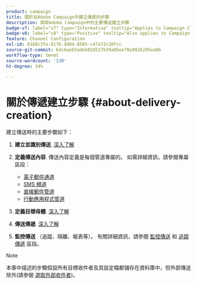 ```yaml
---
product: campaign
title: 關於在Adobe Campaign中建立傳遞的步驟
description: 探索Adobe Campaign中的主要傳送建立步驟
badge-v7: label="v7" type="Informative" tooltip="Applies to Campaign Classic v7"
badge-v8: label="v8" type="Positive" tooltip="Also applies to Campaign v8"
feature: Channel Configuration
exl-id: 0188c3fe-8176-4904-8505-c47a72c20fcc
source-git-commit: 6dc6aeb5adeb82d527b39a05ee70a9926205ea0b
workflow-type: tm+mt
source-wordcount: '130'
ht-degree: 14%

---
```


# 關於傳遞建立步驟 {#about-delivery-creation}



建立傳送時的主要步驟如下：

1. **建立並識別傳送**. [深入了解](steps-create-and-identify-the-delivery.md)

1. **定義傳送內容**. 傳送內容定義是每個管道專屬的。 如需詳細資訊，請參閱專屬區段：

   * [電子郵件通道](defining-the-email-content.md)
   * [SMS 頻道](sms-create.md#defining-the-sms-content)
   * [直接郵件管道](defining-the-direct-mail-content.md)
   * [行動應用程式管道](about-mobile-app-channel.md)

1. **定義目標母體**. [深入了解](steps-defining-the-target-population.md)

1. **傳送傳遞**. [深入了解](steps-sending-the-delivery.md)

1. **監控傳送** （追蹤、隔離、報表等）。 有關詳細資訊，請參閱 [監控傳送](about-delivery-monitoring.md) 和 [追蹤傳遞](about-message-tracking.md) 區段。

>[!NOTE]
>
>本章中描述的步驟假設所有目標收件者及其設定檔都儲存在資料庫中，但外部傳送除外(請參閱 [選取外部收件者](steps-defining-the-target-population.md#selecting-external-recipients))。
